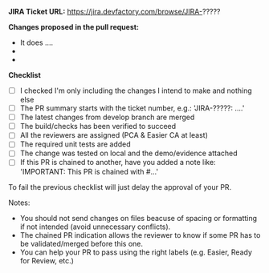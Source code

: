 **JIRA Ticket URL:** https://jira.devfactory.com/browse/JIRA-?????

**Changes proposed in the pull request:**
- It does ....
-
-

**Checklist**
- [ ] I checked I'm only including the changes I intend to make and nothing else
- [ ] The PR summary starts with the ticket number, e.g.: 'JIRA-?????: ....'
- [ ] The latest changes from develop branch are merged
- [ ] The build/checks has been verified to succeed
- [ ] All the reviewers are assigned (PCA & Easier CA at least)
- [ ] The required unit tests are added
- [ ] The change was tested on local and the demo/evidence attached
- [ ] If this PR is chained to another, have you added a note like: 'IMPORTANT: This PR is chained with #...'

To fail the previous checklist will just delay the approval of your PR.

Notes:
- You should not send changes on files beacuse of spacing or formatting if not intended (avoid unnecessary conflicts).
- The chained PR indication allows the reviewer to know if some PR has to be validated/merged before this one.
- You can help your PR to pass using the right labels (e.g. Easier, Ready for Review, etc.)
